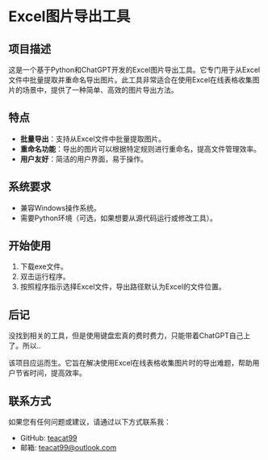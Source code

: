 # Excel图片导出工具

## 项目描述

这是一个基于Python和ChatGPT开发的Excel图片导出工具。它专门用于从Excel文件中批量提取并重命名导出图片。此工具非常适合在使用Excel在线表格收集图片的场景中，提供了一种简单、高效的图片导出方法。

## 特点

- **批量导出**：支持从Excel文件中批量提取图片。
- **重命名功能**：导出的图片可以根据特定规则进行重命名，提高文件管理效率。
- **用户友好**：简洁的用户界面，易于操作。

## 系统要求

- 兼容Windows操作系统。
- 需要Python环境（可选，如果想要从源代码运行或修改工具）。

## 开始使用

1. 下载exe文件。
2. 双击运行程序。
3. 按照程序指示选择Excel文件，导出路径默认为Excel的文件位置。

## 后记

没找到相关的工具，但是使用键盘宏真的费时费力，只能带着ChatGPT自己上了。所以..

该项目应运而生。它旨在解决使用Excel在线表格收集图片时的导出难题，帮助用户节省时间，提高效率。


## 联系方式

如果您有任何问题或建议，请通过以下方式联系我：

- GitHub: [teacat99](https://github.com/teacat99)
- 邮箱: teacat99@outlook.com

